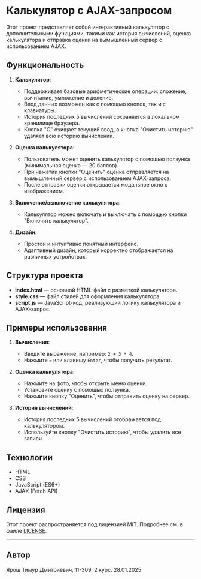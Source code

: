 # Калькулятор с AJAX-запросом

Этот проект представляет собой интерактивный калькулятор с дополнительными функциями, такими как история вычислений, оценка калькулятора и отправка оценки на вымышленный сервер с использованием AJAX.

## Функциональность

1. **Калькулятор**:
   - Поддерживает базовые арифметические операции: сложение, вычитание, умножение и деление.
   - Ввод данных возможен как с помощью кнопок, так и с клавиатуры.
   - История последних 5 вычислений сохраняется в локальном хранилище браузера.
   - Кнопка "C" очищает текущий ввод, а кнопка "Очистить историю" удаляет всю историю вычислений.

2. **Оценка калькулятора**:
   - Пользователь может оценить калькулятор с помощью ползунка (минимальная оценка — 20 баллов).
   - При нажатии кнопки "Оценить" оценка отправляется на вымышленный сервер с использованием AJAX-запроса.
   - После отправки оценки открывается модальное окно с изображением.

3. **Включение/выключение калькулятора**:
   - Калькулятор можно включать и выключать с помощью кнопки "Включить калькулятор".

4. **Дизайн**:
   - Простой и интуитивно понятный интерфейс.
   - Адаптивный дизайн, который корректно отображается на различных устройствах.

## Структура проекта

- **index.html** — основной HTML-файл с разметкой калькулятора.
- **style.css** — файл стилей для оформления калькулятора.
- **script.js** — JavaScript-код, реализующий логику калькулятора и AJAX-запрос.

## Примеры использования

1. **Вычисления**:
   - Введите выражение, например: `2 + 3 * 4`.
   - Нажмите `=` или клавишу `Enter`, чтобы получить результат.

2. **Оценка калькулятора**:
   - Нажмите на фото, чтобы открыть меню оценки.
   - Установите оценку с помощью ползунка.
   - Нажмите кнопку "Оценить", чтобы отправить оценку на сервер.

3. **История вычислений**:
   - История последних 5 вычислений отображается под калькулятором.
   - Используйте кнопку "Очистить историю", чтобы удалить все записи.

## Технологии

- HTML
- CSS
- JavaScript (ES6+)
- AJAX (Fetch API)

## Лицензия

Этот проект распространяется под лицензией MIT. Подробнее см. в файле [LICENSE](LICENSE).

---

## Автор

Ярош Тимур Дмитриевич, 11-309, 2 курс. 28.01.2025

